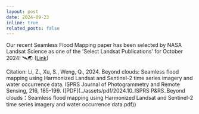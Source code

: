 ```yaml
---
layout: post
date: 2024-09-23
inline: true
related_posts: false
---
```


Our recent Seamless Flood Mapping paper has been selected by NASA Landsat Science as one of the 'Select Landsat Publications' for October 2024! 🛰️🌏 ([Link](https://landsat.gsfc.nasa.gov/news/publications/))<br>

Citation: Li, Z., Xu, S., Weng, Q., 2024. Beyond clouds: Seamless flood mapping using Harmonized Landsat and Sentinel-2 time series imagery and water occurrence data. ISPRS Journal of Photogrammetry and Remote Sensing, 216, 185-199. ([PDF](../assets/pdf/2024.10_ISPRS P&RS_Beyond clouds：Seamless flood mapping using Harmonized Landsat and Sentinel-2 time series imagery and water occurrence data.pdf))

